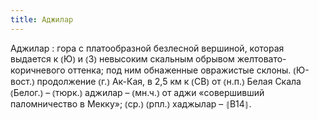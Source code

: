 ```yaml
---
title: Аджилар
---
```


Аджилар
: гора с платообразной безлесной вершиной, которая выдается к ⦅Ю⦆ и ⦅З⦆ невысоким скальным обрывом желтовато-коричневого оттенка; под ним обнаженные овражистые склоны. ⦅Ю-вост.⦆ продолжение ⦅г.⦆ Ак-Кая, в 2,5 км к ⦅СВ⦆ от ⦅н.п.⦆ Белая Скала ⦅Белог.⦆ – ⦅тюрк.⦆ аджилар – ⦅мн.ч.⦆ от аджи «совершивший паломничество в Мекку»; ⦅ср.⦆ ⦅рпл.⦆ хаджылар – ⦃В14⦄.
